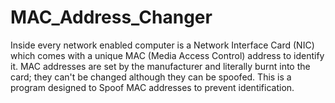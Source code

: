 # MAC_Address_Changer
Inside every network enabled computer is a Network Interface Card (NIC) which comes with a unique MAC (Media Access Control) address to identify it.
MAC addresses are set by the manufacturer and literally burnt into the card; they can't be changed although they can be spoofed.
This is a program designed to Spoof MAC addresses to prevent identification.
